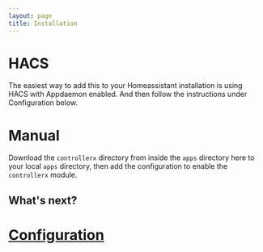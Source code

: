 ```yaml
---
layout: page
title: Installation
---
```


# HACS

The easiest way to add this to your Homeassistant installation is using HACS with Appdaemon enabled. And then follow the instructions under Configuration below.

# Manual

Download the `controllerx` directory from inside the `apps` directory here to your local `apps` directory, then add the configuration to enable the `controllerx` module.

## What's next?

# [Configuration](configuration)
